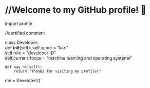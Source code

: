 # //Welcome to my GitHub profile! 👋
import profile

//certified comment 

class Developer:                                                                                                          
    def __init__(self):
        self.name = "karl"                                                                                                
        self.role = "developer :D"                                                                                        
        self.current_focus = "machine learning and operating systems"                                                      

    def say_hi(self):                                                                                                      
        return "Thanks for visiting my profile!"                                                                              

me = Developer()
